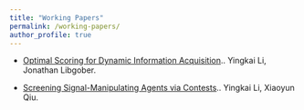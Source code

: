 ```yaml
---
title: "Working Papers"
permalink: /working-papers/
author_profile: true
---
```


* [Optimal Scoring for Dynamic Information Acquisition](https://arxiv.org/abs/2310.19147)..
Yingkai Li, Jonathan Libgober.

* [Screening Signal-Manipulating Agents via Contests](https://arxiv.org/abs/2302.09168)..
Yingkai Li, Xiaoyun Qiu.